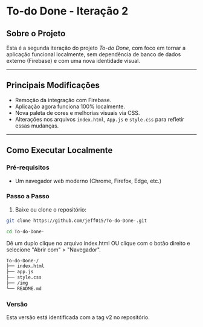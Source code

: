 #  To-do Done - Iteração 2

##  Sobre o Projeto

Esta é a segunda iteração do projeto *To-do Done*, com foco em tornar a aplicação funcional localmente, sem dependência de banco de dados externo (Firebase) e com uma nova identidade visual.

---

##  Principais Modificações

-  Remoção da integração com Firebase.
-  Aplicação agora funciona 100% localmente.
-  Nova paleta de cores e melhorias visuais via CSS.
-  Alterações nos arquivos `index.html`, `App.js` e `style.css` para refletir essas mudanças.

---

##  Como Executar Localmente

### Pré-requisitos
- Um navegador web moderno (Chrome, Firefox, Edge, etc.)

### Passo a Passo

1. Baixe ou clone o repositório:
```bash
git clone https://github.com/jeff015/To-do-Done-.git

cd To-do-Done-
```

Dê um duplo clique no arquivo index.html OU clique com o botão direito e selecione "Abrir com" > "Navegador".

```bash
To-do-Done-/
├── index.html
├── app.js
├── style.css
├── /img
└── README.md
```
### Versão
Esta versão está identificada com a tag v2 no repositório.
